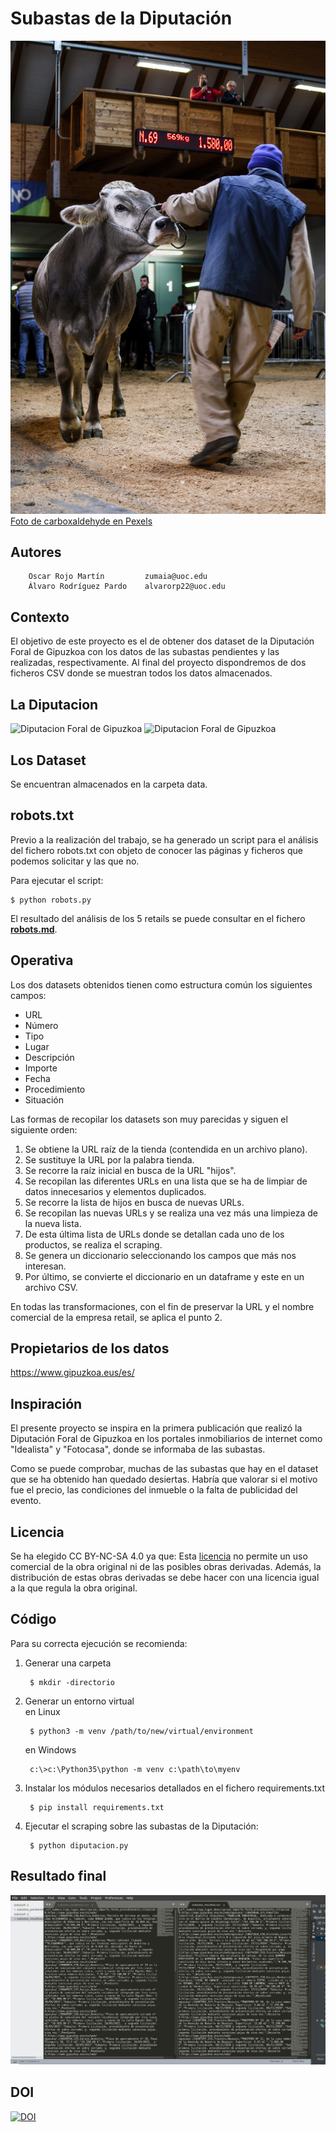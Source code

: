# Subastas de la Diputación

![](Datasets/data/pexels-carboxaldehyde-3664547.jpg)
 <a href="https://www.pexels.com/es-es/foto/hombre-de-camisa-azul-y-pantalon-marron-de-pie-junto-a-la-vaca-3664547/?utm_content=attributionCopyText&utm_medium=referral&utm_source=pexels">Foto de carboxaldehyde en Pexels</a>

## Autores

        Oscar Rojo Martín         zumaia@uoc.edu
        Álvaro Rodríguez Pardo    alvarorp22@uoc.edu
        


## Contexto

El objetivo de este proyecto es el de obtener dos dataset de la Diputación Foral de Gipuzkoa con los datos de las subastas
pendientes y las realizadas, respectivamente.
Al final del proyecto dispondremos de dos ficheros CSV donde se muestran todos los datos almacenados.

## La Diputacion

<img src="https://admin.uik.eus/uploads/thumbs/logocolaboradores_foto/1491/logo-vector-diputacion-de-gipuzkoa-monocromo.jpg" width="400" alt="Diputacion Foral de Gipuzkoa"/>  

<img src="https://egoitza.gipuzkoa.eus/documents/39465/42128/LogoSede2_eu.png" width="400" alt="Diputacion Foral de Gipuzkoa"/>  

## Los Dataset

Se encuentran almacenados en la carpeta data.

## robots.txt

Previo a la realización del trabajo, se ha generado un script para el análisis del fichero robots.txt con objeto de conocer 
las páginas y ficheros que podemos solicitar y las que no.

Para ejecutar el script:

    $ python robots.py

El resultado del análisis de los 5 retails se puede consultar en el fichero **[robots.md](robots.md)**.

## Operativa

Los dos datasets obtenidos tienen como estructura común los siguientes campos:  

* URL
* Número
* Tipo
* Lugar
* Descripción
* Importe  
* Fecha  
* Procedimiento  
* Situación

Las formas de recopilar los datasets son muy parecidas y siguen el siguiente orden:  
1. Se obtiene la URL raíz de la tienda (contendida en un archivo plano).
2. Se sustituye la URL por la palabra tienda.
3. Se recorre la raíz inicial en busca de la URL "hijos".
4. Se recopilan las diferentes URLs en una lista que se ha de limpiar de datos innecesarios y elementos duplicados.
5. Se recorre la lista de hijos en busca de nuevas URLs.
6. Se recopilan las nuevas URLs y se realiza una vez más una limpieza de la nueva lista.
7. De esta última lista de URLs donde se detallan cada uno de los productos, se realiza el scraping.
8. Se genera un diccionario seleccionando los campos que más nos interesan.
9. Por último, se convierte el diccionario en un dataframe y este en un archivo CSV.

En todas las transformaciones, con el fin de preservar la URL y el nombre comercial de la empresa retail,
se aplica el punto 2.

## Propietarios de los datos

https://www.gipuzkoa.eus/es/

## Inspiración 

El presente proyecto se inspira en la primera publicación que realizó la Diputación Foral de Gipuzkoa en los portales inmobiliarios de
internet como "Idealista" y "Fotocasa", donde se informaba de las subastas.  

Como se puede comprobar, muchas de las subastas que hay en el dataset que se ha obtenido han quedado desiertas. Habría que valorar si el motivo
fue el precio, las condiciones del inmueble o la falta de publicidad del evento.

## Licencia

Se ha elegido CC BY-NC-SA 4.0 ya que:
Esta [licencia](LICENSE.md) no permite un uso comercial de la obra original ni de las posibles obras derivadas. 
Además, la distribución de estas obras derivadas se debe hacer con una licencia igual a la que regula la obra original.

## Código

Para su correcta ejecución se recomienda:
1. Generar una carpeta

        $ mkdir -directorio
    
2. Generar un entorno virtual   
    en Linux  
    
        $ python3 -m venv /path/to/new/virtual/environment   
    
    en Windows
    
        c:\>c:\Python35\python -m venv c:\path\to\myenv
    
3. Instalar los módulos necesarios detallados en el fichero requirements.txt

        $ pip install requirements.txt
    

4. Ejecutar el scraping sobre las subastas de la Diputación:

        $ python diputacion.py
    
## Resultado final

![](Datasets/resultado.png)

## DOI

[![DOI](https://zenodo.org/badge/DOI/10.5281/zenodo.4609730.svg)](https://doi.org/10.5281/zenodo.4609730)

